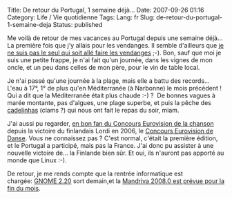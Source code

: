 Title: De retour du Portugal, 1 semaine déjà...
Date: 2007-09-26 01:16
Category: Life / Vie quotidienne
Tags:
Lang: fr
Slug: de-retour-du-portugal-1-semaine-deja
Status: published

Me voilà de retour de mes vacances au Portugal depuis une semaine déjà... La
première fois que j'y allais pour les vendanges. Il semble d'ailleurs que [je
ne suis pas le seul qui soit allé faire les
vendanges](http://www.0d.be/2007/08/30/off/) ;-). Bon, sauf que moi je suis une
petite frappe, je n'ai fait qu'un journée, dans les vignes de mon oncle, et un
peu dans celles de mon père, pour le vin de table local.

Je n'ai passé qu'une journée à la plage, mais elle a battu des records... L'eau
à 17°, 1° de plus qu'en Méditerranée (à Narbonne) le mois précédent ! Qui a dit
que la Méditerranée était plus chaude :-) ?  De bonnes vagues à marée montante,
pas d'algues, une plage superbe, et puis la pêche des
[cadelinhas](http://www.ideotario.com/blog500_conquilha03.jpg) (clams ?) qui
nous ont fait le repas du soir, miam.

J'ai aussi pu regarder, [en bon fan du Concours Eurovision de la
chanson](/post/2007/05/16/Vivement-lelargissement-extra-europeen) depuis la
victoire du finlandais Lordi en 2006, le [Concours Eurovision de
Danse](http://en.wikipedia.org/wiki/Eurovision_Dance_Contest_2007). Vous ne
connaissez pas ? C'est normal, c'était la première édition, et le Portugal a
participé, mais pas la France. J'ai donc pu assister à une nouvelle victoire
de... la Finlande bien sûr. Et oui, ils n'auront pas apporté au monde que Linux
:-).

De retour, je me rends compte que la rentrée informatique est chargée: [GNOME
2.20](http://www.gnome.org/start/2.20/notes/fr/) sort demain,et la [Mandriva
2008.0 est prévue pour la fin du
mois](http://wiki.mandriva.com/en/Releases/Mandriva/2008.0/Development).
